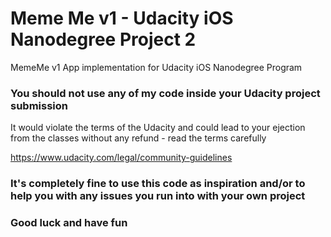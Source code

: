# Meme Me v1 - Udacity iOS Nanodegree Project 2
MemeMe v1 App implementation for Udacity iOS Nanodegree Program

### You should not use any of my code inside your Udacity project submission
It would violate the terms of the Udacity and could lead to your ejection from the classes without any refund - read the terms carefully

https://www.udacity.com/legal/community-guidelines

### It's completely fine to use this code as inspiration and/or to help you with any issues you run into with your own project

### Good luck and have fun
